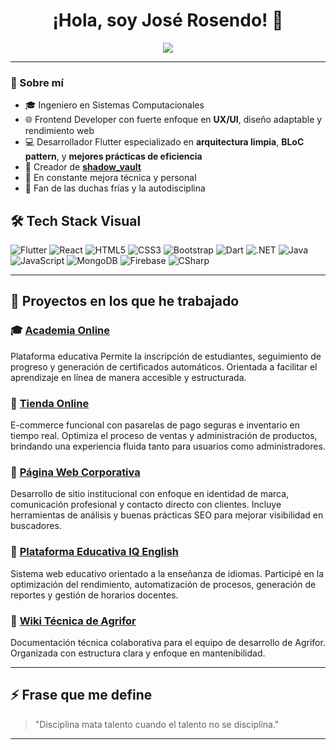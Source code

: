 <h1 align="center">¡Hola, soy José Rosendo! 👋</h1>

<p align="center">
  <img src="https://readme-typing-svg.herokuapp.com?font=Fira+Code&size=20&duration=3000&pause=1000&color=00F7FF&center=true&vCenter=true&width=500&lines=Ingeniero+de+Sistemas;Flutter+Developer+experto+en+BLoC;Frontend+UX%2FUI+Dev;En+modo+disciplina+ON+%F0%9F%94%9C" />
</p>

---

### 🚀 Sobre mí

- 🎓 Ingeniero en Sistemas Computacionales  
- 🌐 Frontend Developer con fuerte enfoque en **UX/UI**, diseño adaptable y rendimiento web  
- 💻 Desarrollador Flutter especializado en **arquitectura limpia**, **BLoC pattern**, y **mejores prácticas de eficiencia**
- 🔐 Creador de [**shadow_vault**](https://github.com/JoseRosendoDev/shadow_vault)  
- 🧠 En constante mejora técnica y personal  
- 🥶 Fan de las duchas frías y la autodisciplina



## 🛠️ Tech Stack Visual

![Flutter](https://img.shields.io/badge/-Flutter-02569B?style=for-the-badge&logo=flutter&logoColor=white)
![React](https://img.shields.io/badge/-React-20232A?style=for-the-badge&logo=react&logoColor=61DAFB)
![HTML5](https://img.shields.io/badge/-HTML5-E34F26?style=for-the-badge&logo=html5&logoColor=white)
![CSS3](https://img.shields.io/badge/-CSS3-1572B6?style=for-the-badge&logo=css3&logoColor=white)
![Bootstrap](https://img.shields.io/badge/-Bootstrap-563D7C?style=for-the-badge&logo=bootstrap&logoColor=white)
![Dart](https://img.shields.io/badge/-Dart-0175C2?style=for-the-badge&logo=dart&logoColor=white)
![.NET](https://img.shields.io/badge/-.NET-512BD4?style=for-the-badge&logo=dotnet&logoColor=white)
![Java](https://img.shields.io/badge/-Java-ED8B00?style=for-the-badge&logo=java&logoColor=white)
![JavaScript](https://img.shields.io/badge/-JavaScript-F7DF1E?style=for-the-badge&logo=javascript&logoColor=black)
![MongoDB](https://img.shields.io/badge/-MongoDB-47A248?style=for-the-badge&logo=mongodb&logoColor=white)
![Firebase](https://img.shields.io/badge/-Firebase-FFCA28?style=for-the-badge&logo=firebase&logoColor=black)
![CSharp](https://img.shields.io/badge/-C%23-239120?style=for-the-badge&logo=c-sharp&logoColor=white)

---


## 🚀 Proyectos en los que he trabajado

### 🎓 [Academia Online](https://www.academia.agriformexico.com/)  
Plataforma educativa  Permite la inscripción de estudiantes, seguimiento de progreso y generación de certificados automáticos. Orientada a facilitar el aprendizaje en línea de manera accesible y estructurada.

### 🛒 [Tienda Online](https://tienda.agriformexico.com/)  
E-commerce funcional con pasarelas de pago seguras e inventario en tiempo real. Optimiza el proceso de ventas y administración de productos, brindando una experiencia fluida tanto para usuarios como administradores.

### 🏢 [Página Web Corporativa](https://www.agriformexico.com/)  
Desarrollo de sitio institucional con enfoque en identidad de marca, comunicación profesional y contacto directo con clientes. Incluye herramientas de análisis y buenas prácticas SEO para mejorar visibilidad en buscadores.

### 📘 [Plataforma Educativa IQ English](https://app.iqenglish.mx/)  
Sistema web educativo orientado a la enseñanza de idiomas. Participé en la optimización del rendimiento, automatización de procesos, generación de reportes y gestión de horarios docentes.

### 🧾 [Wiki Técnica de Agrifor](https://wiki.agriformexico.com/)  
Documentación técnica colaborativa para el equipo de desarrollo de Agrifor. Organizada con estructura clara y enfoque en mantenibilidad.

---


## ⚡ Frase que me define

> "Disciplina mata talento cuando el talento no se disciplina."

---
